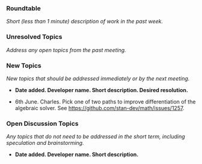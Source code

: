 ### Roundtable
_Short (less than 1 minute) description of work in the past week._

### Unresolved Topics
_Address any open topics from the past meeting._

### New Topics

_New topics that should be addressed immediately or by the next meeting._

* __Date added. Developer name.  Short description.  Desired resolution.__

* 6th June. Charles. Pick one of two paths to improve differentiation of the algebraic solver. See https://github.com/stan-dev/math/issues/1257.

### Open Discussion Topics

_Any topics that do not need to be addressed in the short term,
including speculation and brainstorming._

* __Date added. Developer name.  Short description.__
